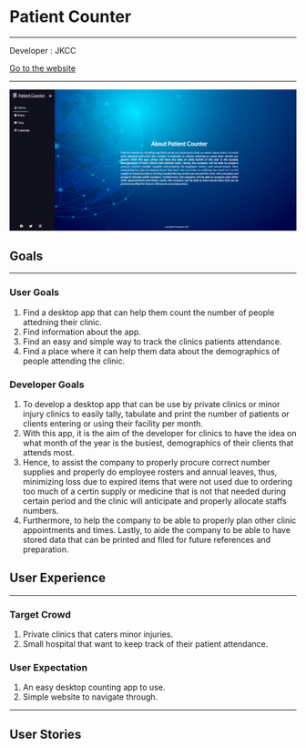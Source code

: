 # Patient Counter
---
Developer : JKCC

[Go to the website](https://ainchu18.github.io/patient-counter/index.html)

---

![Home Page](assets/images/counter-home-page.png)

## Goals
---
### User Goals
1. Find a desktop app that can help them count the number of people attedning their clinic.
2. Find information about the app.
3. Find an easy and simple way to track the clinics patients attendance.
4. Find a place where it can help them data about the demographics of people attending the clinic.

### Developer Goals
1. To develop a desktop app that can be use by private clinics or minor injury clinics to easily tally, tabulate and print the number of patients or clients entering or using their facility per month.
2. With this app, it is the aim of the developer for clinics to have the idea on what month of the year is the busiest, demographics of their clients that attends most.
3. Hence, to assist the company to properly procure correct number supplies and properly do employee rosters and annual leaves, thus, minimizing loss due to expired items that were not used due to ordering too much of a certin supply or medicine that is not that needed during certain period and the clinic will anticipate and properly allocate staffs numbers.
4. Furthermore, to help the company to be able to properly plan other clinic appointments and times. Lastly, to aide the company to be able to have stored data that can be printed and filed for future references and preparation.

## User Experience
---
### Target Crowd
1. Private clinics that caters minor injuries.
2. Small hospital that want to keep track of their patient attendance.

### User Expectation
1. An easy desktop counting app to use.
2. Simple website to navigate through.
---

## User Stories
